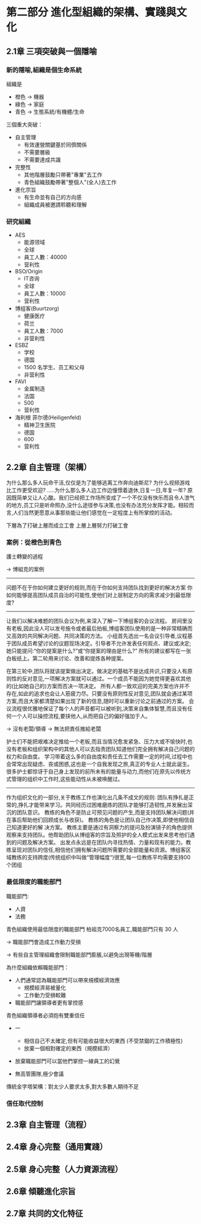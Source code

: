 # 第二部分 進化型組織的架構、實踐與文化

## 2.1章 三項突破與一個隱喻

### 新的隱喻,組織是個生命系統

組織是
- 橙色 -> 機器
- 綠色 -> 家庭
- 青色 -> 生態系統/有機體/生命

三個重大突破：
- 自主管理
  - 有效運營關鍵基於同儕關係
  - 不需要層級
  - 不需要達成共識
- 完整性
  - 其他階層鼓勵只帶著"專業"去工作
  - 青色組織鼓勵帶著"整個人"(全人)去工作
- 進化宗旨
  - 有生命並有自己的方向感
  - 組織成員被邀請聆聽和理解

### 研究組織
- AES
  - 能源领域
  - 全球
  - 員工人數：40000
  - 营利性
- BSO/Origin
  - IT咨询
  - 全球
  - 員工人數：10000
  - 营利性
- 博组客(Buurtzorg)
  - 健康医疗
  - 荷兰
  - 員工人數：7000
  - 非营利性
- ESBZ
  - 学校
  - 德国
  - 1500 名学生、员工和父母
  - 非营利性
- FAVI
    - 金属制造
    - 法国
    - 500 
    - 营利性
- 海利根 菲尔德(Heiligenfeld)
  - 精神卫生医院
  - 德国
  - 600
  - 营利性

## 2.2章 自主管理（架構）

为什么那么多人玩命干活,仅仅是为了能够逃离工作奔向迪斯尼?
为什么视频游戏比工作更受欢迎? .....为什么那么多人边工作边憧憬着退休,日复一日,年复一年?
原因既简单又让人心酸。我们已经把工作场所变成了一个不仅没有快乐而且令人泄气的地方,员工只是听命照办,没什么途径参与决策,也没有办法充分发挥才能。相较而言,人们当然更愿意从事那些能让他们感觉在一定程度上有所掌控的活动。

下層為了打破上層而成立工會
上層上層努力打破工會

### 案例：從橙色到青色

護士轉變的過程

-> 博組克的案例

-------------

问题不在于你如何建立更好的规则,而在于你如何支持团队找到更好的解决方案
你如何能够提高团队成员自治的可能性,使他们对上层制定方向的需求减少到最低限度?

------------

让我们以解决难题的团队会议为例,来深入了解一下博组客的会议流程。
房间里没有老板,因此没人可以发号施令或者最后拍板,博组客团队使用的是一种非常精确而又高效的共同解决问题、共同决策的方法。
小组首先选出一名会议引导者,议程基于团队成员希望讨论的议题现场决定。引导者不允许发表任何观点、建议或决定;她只能提问:“你的提案是什么?”或“你提案的理由是什么?”
所有的建议都写在一张白板纸上。第二轮用来讨论、改善和提炼各种提案。

在第三轮中,团队将就该提案做出决定。做决定的基础不是达成共识,只要没人有原则性的反对意见,一项解决方案就可以通过。一个成员不能因为她觉得更喜欢其他的(比如她自己的)方案而否决一项决定。
所有人都一致欢迎的完美方案也许并不存在,如此的追求也会让人筋疲力尽。只要没有原则性反对意见,团队就会通过某项方案,而且大家都清楚如果出现了新的信息,随时可以重新讨论之前通过的方案。
会议流程很优雅地保证了每个人的声音都可以被听到,决策来自集体智慧,而且没有任何一个人可以操控流程,要挟他人,从而把自己的偏好强加于人。

-> 沒有老闆/領導
-> 無法把責任推給老闆

护士们不能把艰难决定推给一个老板,而且当情况愈发紧急、压力大或不愉快时,也没有老板和组织架构中的其他人可以去指责团队知道他们完全拥有解决自己问题的权力和自由度。
学习带着这么多的自由度和责任去工作需要一定的时间,过程中也会常常出现疑虑、丧或困惑,这也是一个自我发现之旅,真正的专业人士就此诞生。
很多护士都惊讶于自己身上发现的前所未有的能量与动力,而他们在原先以传统方式管理的组织中工作时,这些能动性从未被唤醒过。

----------------

作为组织文化的一部分,关于教练工作也演化出几条不成文的规则:
团队有挣扎是正常的,挣扎才能带来学习。共同经历过困难磨炼的团队才能够打造韧性,并发展出深沉的团队意识。
教练的角色不是防止可预见问题的产生,而是支持团队解决问题(并在事后帮助他们回顾成长与收获)。
教练的角色是让团队自己作决策,即使他相信自己知道更好的解
决方案。
教练主要是通过有洞察力的提问及扮演镜子的角色提供观察来支持团队。他帮助团队从博组客的宗旨及照护的全人模式出发来思考他们遇到的问题及解决方案。
出发点永远是在团队内寻找热情、力量和现有的能力。教练呈现对团队的信任,相信他们拥有解决问题所需要的全部能量和资源。博组客区域教练的支持跨度(传统组织中叫做“管理幅度“)很宽,每一位教练平均需要支持00个团组

### 最低限度的職能部門

職能部門:
- 人資
- 法務

青色組織使用最低限度的職能部門
柏祖克7000名員工,職能部門只有 30 人

-> 職能部門會造成工作動力受損

-> 有些自主管理組織會限制職能部門膨脹,以避免出現等機/階層

為什麼組織依賴職能部門：
- 人們通常認為職能部門可以帶來規模經濟效應
  - 規模經濟易被量化
  - 工作動力受損較難
- 職能部門讓領導者更有掌控感

青色組織領導者必須抱有雙重信任
- 一
  - 相信自己不太確定,但有可能收益很大的東西 (不受禁錮的工作積極性)
  - 放棄一個相對確定的東西（規模經濟）
- 放棄職能部門可以當他們掌控一線員工的幻覺

- 無高管團隊,極少會議

傳統金字塔架構：對太少人要求太多,對大多數人期待不足

### 信任取代控制

## 2.3章 自主管理（流程）

## 2.4章 身心完整（通用實踐）

## 2.5章 身心完整（人力資源流程）

## 2.6章 傾聽進化宗旨

## 2.7章 共同的文化特征
